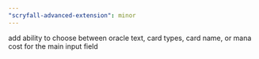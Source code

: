 ```yaml
---
"scryfall-advanced-extension": minor
---
```


add ability to choose between oracle text, card types, card name, or mana cost for the main input field
